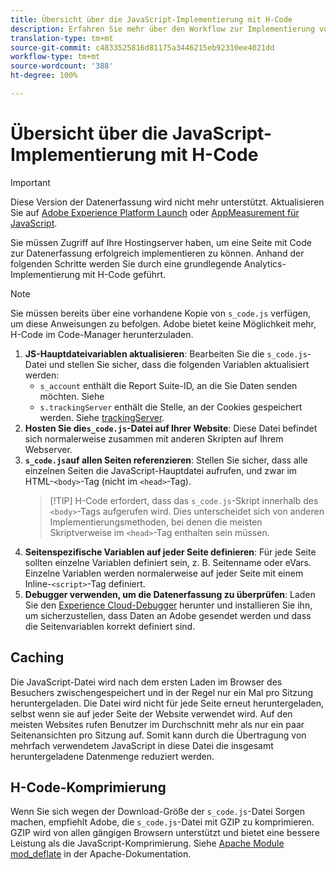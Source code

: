```yaml
---
title: Übersicht über die JavaScript-Implementierung mit H-Code
description: Erfahren Sie mehr über den Workflow zur Implementierung von H-Code auf Ihrer Website.
translation-type: tm+mt
source-git-commit: c4833525816d81175a3446215eb92310ee4021dd
workflow-type: tm+mt
source-wordcount: '388'
ht-degree: 100%

---
```



# Übersicht über die JavaScript-Implementierung mit H-Code

>[!IMPORTANT]
>
>Diese Version der Datenerfassung wird nicht mehr unterstützt. Aktualisieren Sie auf [Adobe Experience Platform Launch](../../launch/overview.md) oder [AppMeasurement für JavaScript](../overview.md).

Sie müssen Zugriff auf Ihre Hostingserver haben, um eine Seite mit Code zur Datenerfassung erfolgreich implementieren zu können. Anhand der folgenden Schritte werden Sie durch eine grundlegende Analytics-Implementierung mit H-Code geführt.

>[!NOTE]
>
>Sie müssen bereits über eine vorhandene Kopie von `s_code.js` verfügen, um diese Anweisungen zu befolgen. Adobe bietet keine Möglichkeit mehr, H-Code im Code-Manager herunterzuladen.

1. **JS-Hauptdateivariablen aktualisieren**: Bearbeiten Sie die `s_code.js`-Datei und stellen Sie sicher, dass die folgenden Variablen aktualisiert werden:
   * `s_account` enthält die Report Suite-ID, an die Sie Daten senden möchten. Siehe
   * `s.trackingServer` enthält die Stelle, an der Cookies gespeichert werden. Siehe [trackingServer](../../vars/config-vars/trackingserver.md).
2. **Hosten Sie die`s_code.js`-Datei auf Ihrer Website**: Diese Datei befindet sich normalerweise zusammen mit anderen Skripten auf Ihrem Webserver.
3. **`s_code.js`auf allen Seiten referenzieren**: Stellen Sie sicher, dass alle einzelnen Seiten die JavaScript-Hauptdatei aufrufen, und zwar im HTML-`<body>`-Tag (nicht im `<head>`-Tag).
   > [!TIP] H-Code erfordert, dass das `s_code.js`-Skript innerhalb des `<body>`-Tags aufgerufen wird. Dies unterscheidet sich von anderen Implementierungsmethoden, bei denen die meisten Skriptverweise im `<head>`-Tag enthalten sein müssen.
4. **Seitenspezifische Variablen auf jeder Seite definieren**: Für jede Seite sollten einzelne Variablen definiert sein, z. B. Seitenname oder eVars. Einzelne Variablen werden normalerweise auf jeder Seite mit einem Inline-`<script>`-Tag definiert.
5. **Debugger verwenden, um die Datenerfassung zu überprüfen**: Laden Sie den [Experience Cloud-Debugger](../../validate/debugger.md) herunter und installieren Sie ihn, um sicherzustellen, dass Daten an Adobe gesendet werden und dass die Seitenvariablen korrekt definiert sind.

## Caching

Die JavaScript-Datei wird nach dem ersten Laden im Browser des Besuchers zwischengespeichert und in der Regel nur ein Mal pro Sitzung heruntergeladen. Die Datei wird nicht für jede Seite erneut heruntergeladen, selbst wenn sie auf jeder Seite der Website verwendet wird. Auf den meisten Websites rufen Benutzer im Durchschnitt mehr als nur ein paar Seitenansichten pro Sitzung auf. Somit kann durch die Übertragung von mehrfach verwendetem JavaScript in diese Datei die insgesamt heruntergeladene Datenmenge reduziert werden.

## H-Code-Komprimierung

Wenn Sie sich wegen der Download-Größe der `s_code.js`-Datei Sorgen machen, empfiehlt Adobe, die `s_code.js`-Datei mit GZIP zu komprimieren. GZIP wird von allen gängigen Browsern unterstützt und bietet eine bessere Leistung als die JavaScript-Komprimierung. Siehe [Apache Module mod_deflate](http://httpd.apache.org/docs/current/mod/mod_deflate.html) in der Apache-Dokumentation.
